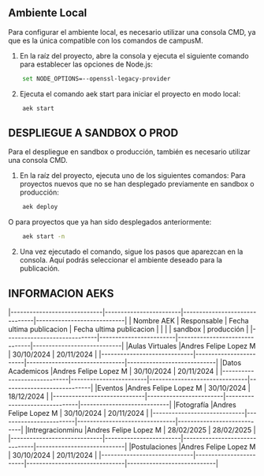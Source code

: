 ## Ambiente Local
Para configurar el ambiente local, es necesario utilizar una consola CMD, ya que es la única compatible con los comandos de campusM.

1) En la raíz del proyecto, abre la consola y ejecuta el siguiente comando para establecer las opciones de Node.js:
```bash
    set NODE_OPTIONS=--openssl-legacy-provider
```

2) Ejecuta el comando aek start para iniciar el proyecto en modo local:
```bash
    aek start
```

## DESPLIEGUE A SANDBOX O PROD
Para el despliegue en sandbox o producción, también es necesario utilizar una consola CMD.

1) En la raíz del proyecto, ejecuta uno de los siguientes comandos:
Para proyectos nuevos que no se han desplegado previamente en sandbox o producción:
```bash
    aek deploy
```
O para proyectos que ya han sido desplegados anteriormente:
```bash
    aek start -n
```
2) Una vez ejecutado el comando, sigue los pasos que aparezcan en la consola. Aquí podrás seleccionar el ambiente deseado para la publicación.


## INFORMACION AEKS
|-----------------------------|------------------------|-------------------------------|----------------------------|
| Nombre AEK                  |    Responsable         |   Fecha ultima publicacion    |   Fecha ultima publicacion |
|                             |                        |         sandbox               |        producción          |
|-----------------------------|------------------------|-------------------------------|----------------------------|
|Aulas Virtuales              |Andres Felipe Lopez M   |         30/10/2024            |          20/11/2024        |
|-----------------------------|------------------------|-------------------------------|----------------------------|
|Datos Academicos             |Andres Felipe Lopez M   |         30/10/2024            |          20/11/2024        |
|-----------------------------|------------------------|-------------------------------|----------------------------|
|Eventos                      |Andres Felipe Lopez M   |         30/10/2024            |          18/12/2024        |
|-----------------------------|------------------------|-------------------------------|----------------------------|
|Fotografía                   |Andres Felipe Lopez M   |         30/10/2024            |          20/11/2024        |
|-----------------------------|------------------------|-------------------------------|----------------------------|
|Intregracionminu             |Andres Felipe Lopez M   |         28/02/2025            |          28/02/2025        |
|-----------------------------|------------------------|-------------------------------|----------------------------|
|Postulaciones                |Andres Felipe Lopez M   |         30/10/2024            |          20/11/2024        |
|-----------------------------|------------------------|-------------------------------|----------------------------|